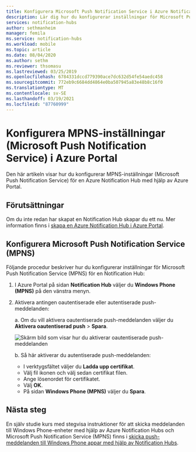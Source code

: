 ```yaml
---
title: Konfigurera Microsoft Push Notification Service i Azure Notification Hubs | Microsoft Docs
description: Lär dig hur du konfigurerar inställningar för Microsoft Push Notification Service för en Azure Notification Hub.
services: notification-hubs
author: sethmanheim
manager: femila
ms.service: notification-hubs
ms.workload: mobile
ms.topic: article
ms.date: 08/04/2020
ms.author: sethm
ms.reviewer: thsomasu
ms.lastreviewed: 03/25/2019
ms.openlocfilehash: 6784331dccd779390ace7dc632d54fe54aedc458
ms.sourcegitcommit: 772eb9c6684dd4864e0ba507945a83e48b8c16f0
ms.translationtype: MT
ms.contentlocale: sv-SE
ms.lasthandoff: 03/19/2021
ms.locfileid: "87760999"
---
```

# <a name="configure-microsoft-push-notification-service-mpns-settings-in-the-azure-portal"></a>Konfigurera MPNS-inställningar (Microsoft Push Notification Service) i Azure Portal

Den här artikeln visar hur du konfigurerar MPNS-inställningar (Microsoft Push Notification Service) för en Azure Notification Hub med hjälp av Azure Portal.

## <a name="prerequisites"></a>Förutsättningar

Om du inte redan har skapat en Notification Hub skapar du ett nu. Mer information finns i [skapa en Azure Notification Hub i Azure Portal](create-notification-hub-portal.md).

## <a name="configure-microsoft-push-notification-service-mpns"></a>Konfigurera Microsoft Push Notification Service (MPNS)

Följande procedur beskriver hur du konfigurerar inställningar för Microsoft Push Notification Service (MPNS) för en Notification Hub:

1. I Azure Portal på sidan **Notification Hub** väljer du **Windows Phone (MPNS)** på den vänstra menyn.
2. Aktivera antingen oautentiserade eller autentiserade push-meddelanden:

   a. Om du vill aktivera oautentiserade push-meddelanden väljer du **Aktivera oautentiserad push**  >  **Spara**.

      ![Skärm bild som visar hur du aktiverar oautentiserade push-meddelanden](./media/notification-hubs-windows-phone-get-started/azure-portal-unauth.png)

   b. Så här aktiverar du autentiserade push-meddelanden:
      * I verktygsfältet väljer du **Ladda upp certifikat**.
      * Välj fil ikonen och välj sedan certifikat filen.
      * Ange lösenordet för certifikatet.
      * Välj **OK**.
      * På sidan **Windows Phone (MPNS)** väljer du **Spara**.

## <a name="next-steps"></a>Nästa steg

En själv studie kurs med stegvisa instruktioner för att skicka meddelanden till Windows Phone-enheter med hjälp av Azure Notification Hubs och Microsoft Push Notification Service (MPNS) finns i [skicka push-meddelanden till Windows Phone appar med hjälp av Notification Hubs](notification-hubs-windows-mobile-push-notifications-mpns.md).
